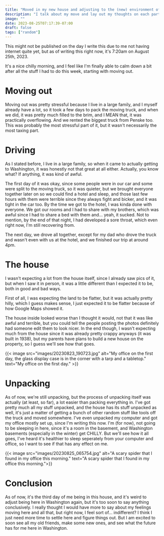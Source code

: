 ```yaml
---
title: "Moved in my new house and adjusting to the (new) environment of Washington"
description: "I talk about my move and lay out my thoughts on each part of the process while talking about how miserable moving was."
image: ""
date: 2023-08-25T07:17:39-07:00
draft: false
tags: ["random"]
---
```


This might not be published on the day I write this due to me not having internet quite yet, but as of writing this right now, it's 7:20am on August 25th, 2023.

It's a nice chilly morning, and I feel like I'm finally able to calm down a bit after all the stuff I had to do this week, starting with moving out.

# Moving out

Moving out was pretty stressful because I live in a large family, and I myself already have a lot, so it took a few days to pack the moving truck, and when we did, it was pretty much filled to the brim, and I MEAN that, it was practically overflowing. And we rented the biggest truck from Penske too. This was probably the most stressful part of it, but it wasn't necessarily the most taxing part.

# Driving

As I stated before, I live in a large family, so when it came to actually getting to Washington, it was honestly not that great at all either. Actually, you know what? If anything, it was kind of awful. 

The first day of it was okay, since some people were in our car and some were split to the moving truck, so it was quieter, but we brought everyone together later on so we could find a hotel and sleep, and those last few hours with them were terrible since they always fight and bicker, and it was tight in the car too. By the time we got to the hotel, I was kinda done with everyone. We got our rooms and I had to share with my brothers, which was awful since I had to share a bed with them and... yeah, it sucked. Not to mention, by the end of that night, I had developed a sore throat, which even right now, I'm still recovering from.

The next day, we drove all together, except for my dad who drove the truck and wasn't even with us at the hotel, and we finished our trip at around 4pm.

# The house

I wasn't expecting a lot from the house itself, since I already saw pics of it, but when I saw it in person, it was a little different than I expected it to be, both in good and bad ways. 

First of all, I was expecting the land to be flatter, but it was actually pretty hilly, which I guess makes sense, I just expected it to be flatter because of how Google Maps showed it. 

The house inside looked worse than I thought it would, not that it was like awful and terrible, but you could tell the people posting the photos definitely had someone edit them to look nicer. In the end though, I wasn't expecting much from the house since it was already pretty crappy anyways (it was built in 1938), but my parents have plans to build a new house on the property, so I guess we'll see how that goes.

{{< image src="images/20230823_190723.jpg" alt="My office on the first day, the glass display case is in the corner with a tarp and a tabletop." text="My office on the first day." >}}

# Unpacking

As of now, we're still unpacking, but the process of unpacking itself was actually (at least, so far), a lot easier than packing everything in. I've got pretty much all my stuff unpacked, and the house has its stuff unpacked as well, it's just a matter of getting a bunch of other random stuff like tools off the truck and moved somewhere. I've even unpacked my computer and got my office mostly set up, since I'm writing this now. I'm (for now), not going to be sleeping in here, since it's a room in the basement, and Washington basements (especially in the winter) get CHILLY. But we'll see how it all goes, I've heard it's healthier to sleep seperately from your computer and office, so I want to see if that has any effect on me.

{{< image src="images/20230825_065754.jpg" alt="A scary spider that I found in my office this morning." text="A scary spider that I found in my office this morning.">}}

# Conclusion

As of now, it's the third day of me being in this house, and it's weird to adjust being here in Washington again, but it's too soon to say anything conclusively. I really thought I would have more to say about my feelings moving here and all that, but right now, I feel sort of... indifferent? I think I just need more time to settle here and figure things out. But I am excited to soon see all my old friends, make some new ones, and see what the future has for me here in Washington.